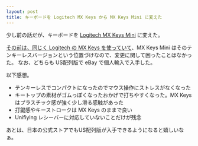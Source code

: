 ```yaml
---
layout: post
title: キーボードを Logitech MX Keys から MX Keys Mini に変えた
---
```


少し前の話だが、キーボードを [Logitech MX Keys Mini](https://www.logitech.com/en-us/products/keyboards/mx-keys-mini.920-010473.html) に変えた。

[その前は、同じく Logitech の MX Keys を使っていて](2020-05-16-started-using-mx-keys.md)、MX Keys Mini はそのテンキーレスバージョンという位置づけなので、変更に関して困ったことはなかった。
なお、どちらも US配列版で eBay で個人輸入で入手した。

以下感想。

- テンキーレスでコンパクトになったのでマウス操作にストレスがなくなった
- キートップの素材がゴムっぽくなったおかげで打ちやすくなった。MX Keys はプラスチック感が強く少し滑る感触があった
- 打鍵感やキーストロークは MX Keys のままで良い
- Unifiying レシーバーに対応していないことだけが残念

あとは、日本の公式ストアでもUS配列版が入手できるようになると嬉しいなぁ。

